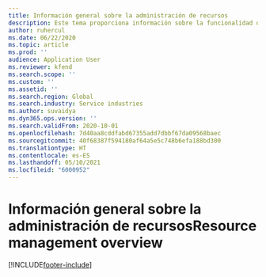 ```yaml
---
title: Información general sobre la administración de recursos
description: Este tema proporciona información sobre la funcionalidad de gestión de recursos en las operaciones de proyectos de Dynamics 365.
author: ruhercul
ms.date: 06/22/2020
ms.topic: article
ms.prod: ''
audience: Application User
ms.reviewer: kfend
ms.search.scope: ''
ms.custom: ''
ms.assetid: ''
ms.search.region: Global
ms.search.industry: Service industries
ms.author: suvaidya
ms.dyn365.ops.version: ''
ms.search.validFrom: 2020-10-01
ms.openlocfilehash: 7d40aa8cddfabd67355add7dbbf67da09568baec
ms.sourcegitcommit: 40f68387f594180af64a5e5c748b6efa188bd300
ms.translationtype: HT
ms.contentlocale: es-ES
ms.lasthandoff: 05/10/2021
ms.locfileid: "6000952"
---
```

# <a name="resource-management-overview"></a><span data-ttu-id="806eb-103">Información general sobre la administración de recursos</span><span class="sxs-lookup"><span data-stu-id="806eb-103">Resource management overview</span></span>


[!INCLUDE[footer-include](../includes/footer-banner.md)]